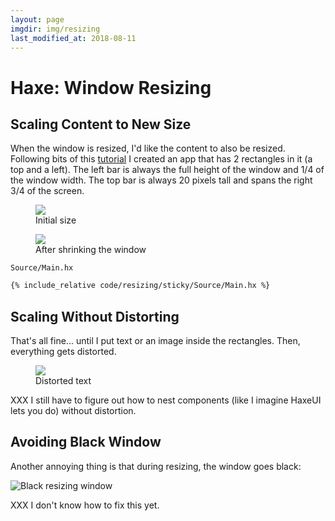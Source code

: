 ```yaml
---
layout: page
imgdir: img/resizing
last_modified_at: 2018-08-11
---
```


# Haxe: Window Resizing

## Scaling Content to New Size

When the window is resized, I'd like the content to also be resized.  
Following bits of this [tutorial](http://books.openfl.org/openfl-developers-guide/display-programming/working-with-display-objects/setting-stage-properties.html) I created an app that has 2 rectangles in it (a top and a left).  The left bar is always the full height of the window and 1/4 of the window width.  The top bar is always 20 pixels tall and spans the right 3/4 of the screen.

<figure>
    <img src="{{page.imgdir}}/resizablerects-1.png" />
    <figcaption>Initial size</figcaption>
</figure>

<figure>
    <img src="{{page.imgdir}}/resizablerects-2.png" />
    <figcaption>After shrinking the window</figcaption>
</figure>

`Source/Main.hx`

```haxe
{% include_relative code/resizing/sticky/Source/Main.hx %}
```

## Scaling Without Distorting

That's all fine... until I put text or an image inside the rectangles.  Then, everything gets distorted.

<figure>
    <img src="{{page.imgdir}}/distorted.png" />
    <figcaption>Distorted text</figcaption>
</figure>

XXX I still have to figure out how to nest components (like I imagine HaxeUI lets you do) without distortion.

## Avoiding Black Window

Another annoying thing is that during resizing, the window goes black:

![Black resizing window]({{page.imgdir}}/blackwindow.gif)

XXX I don't know how to fix this yet.

